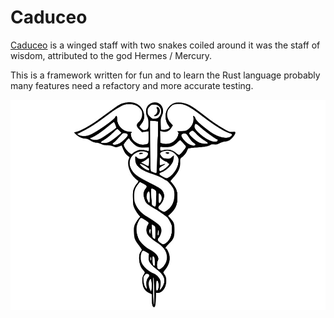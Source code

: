 # Caduceo

<!--- ![](./Caduceus.jpg "Caduceo") 
--->
[Caduceo](https://en.wikipedia.org/wiki/Caduceus) 
is a winged staff with two snakes coiled around it was the staff of wisdom, attributed to the god Hermes / Mercury.

This is a framework written for fun and to learn the Rust language probably many features need a refactory and more accurate testing.


![drawing](Caduceus.jpg)

